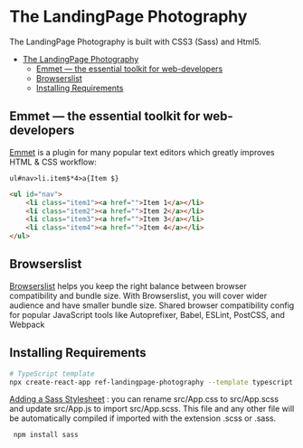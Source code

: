 
# The LandingPage Photography
The LandingPage Photography is built with CSS3 (Sass) and Html5.
- [The LandingPage Photography](#the-landingpage-photography)
  - [Emmet — the essential toolkit for web-developers](#emmet--the-essential-toolkit-for-web-developers)
  - [Browserslist](#browserslist)
  - [Installing Requirements](#installing-requirements)

## Emmet — the essential toolkit for web-developers
[Emmet](https://github.com/emmetio/emmet) is a plugin for many popular text editors which greatly improves HTML & CSS workflow:
```
ul#nav>li.item$*4>a{Item $}
```
```html
<ul id="nav">
    <li class="item1"><a href="">Item 1</a></li>
    <li class="item2"><a href="">Item 2</a></li>
    <li class="item3"><a href="">Item 3</a></li>
    <li class="item4"><a href="">Item 4</a></li>
</ul>
```

## Browserslist
[Browserslist](https://browsersl.ist/) helps you keep the right balance between browser compatibility and bundle size. With Browserslist, you will cover wider audience and have smaller bundle size.
Shared browser compatibility config for popular JavaScript tools like Autoprefixer, Babel, ESLint, PostCSS, and Webpack

## Installing Requirements

```bash
# TypeScript template
npx create-react-app ref-landingpage-photography --template typescript
```

[Adding a Sass Stylesheet](https://create-react-app.dev/docs/adding-a-sass-stylesheet/) : you can rename src/App.css to src/App.scss and update src/App.js to import src/App.scss. This file and any other file will be automatically compiled if imported with the extension .scss or .sass.
```bash
 npm install sass
```

